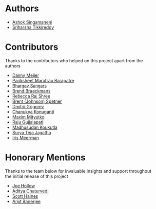 # Authors
* [Ashok Singamaneni](https://www.linkedin.com/in/ashok-singamaneni-193b1a32/)
* [Sriharsha Tikkireddy](https://www.linkedin.com/in/sriharsha-tikkireddy/)

# Contributors
Thanks to the contributors who helped on this project apart from the authors
* [Danny Meijer](https://www.linkedin.com/in/dannydatascientist/)
* [Pariksheet Marotrao Barapatre](https://www.linkedin.com/in/pari-data-products/)
* [Bhargav Sangars](https://www.linkedin.com/in/bhargav-sangars-a4b61037/)
* [Brend Braeckmans](https://www.linkedin.com/in/brendbraeckmans/)
* [Rebecca Raj Shree](https://www.linkedin.com/in/rebecca-raj-shree/)
* [Brent (Johnson) Spetner](https://www.linkedin.com/in/brentjohnsoneng/)
* [Dmitrii Grigorev](https://www.linkedin.com/in/dmitrii-grigorev-074739135/)
* [Chanukya Konuganti](https://www.linkedin.com/in/chanukyakonuganti/)
* [Maxim Mityutko](https://www.linkedin.com/in/mityutko/)
* [Raju Gujjalapati](https://in.linkedin.com/in/raju-gujjalapati-470a88171)
* [Madhusudan Koukutla](https://www.linkedin.com/in/madhusudan-reddy/)
* [Surya Teja Jagatha](https://www.linkedin.com/in/surya-teja-jagatha/)
* [Iris Meerman](https://www.linkedin.com/in/iris-meerman-92694675/)

# Honorary Mentions
Thanks to the team below for invaluable insights and support throughout the initial release of this project

* [Joe Hollow](https://www.linkedin.com/in/joe-hollow-23088b1/)
* [Aditya Chaturvedi](https://www.linkedin.com/in/chaturvediaditya/)
* [Scott Haines](https://www.linkedin.com/in/scotthaines/)
* [Arijit Banerjee](https://www.linkedin.com/in/massborn/)
